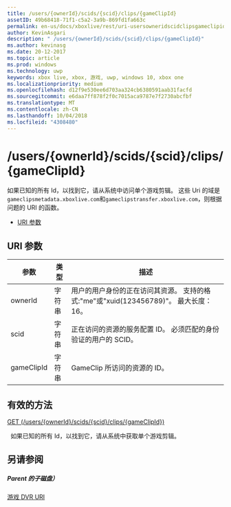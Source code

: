 ```yaml
---
title: /users/{ownerId}/scids/{scid}/clips/{gameClipId}
assetID: 49b68418-71f1-c5a2-3a9b-869fd1fa663c
permalink: en-us/docs/xboxlive/rest/uri-usersowneridscidclipsgameclipid.html
author: KevinAsgari
description: " /users/{ownerId}/scids/{scid}/clips/{gameClipId}"
ms.author: kevinasg
ms.date: 20-12-2017
ms.topic: article
ms.prod: windows
ms.technology: uwp
keywords: xbox live, xbox, 游戏, uwp, windows 10, xbox one
ms.localizationpriority: medium
ms.openlocfilehash: d12f9e530ee6d703aa324cb6380591aab31facfd
ms.sourcegitcommit: e6daa7ff878f2f0c7015aca9787e7f2730abcfbf
ms.translationtype: MT
ms.contentlocale: zh-CN
ms.lasthandoff: 10/04/2018
ms.locfileid: "4308480"
---
```

# <a name="usersowneridscidsscidclipsgameclipid"></a>/users/{ownerId}/scids/{scid}/clips/{gameClipId}
如果已知的所有 Id，以找到它，请从系统中访问单个游戏剪辑。 这些 Uri 的域是`gameclipsmetadata.xboxlive.com`和`gameclipstransfer.xboxlive.com`，则根据问题的 URI 的函数。
 
  * [URI 参数](#ID4EX)
 
<a id="ID4EX"></a>

 
## <a name="uri-parameters"></a>URI 参数
 
| 参数| 类型| 描述| 
| --- | --- | --- | 
| ownerId| 字符串| 用户的用户身份的正在访问其资源。 支持的格式:"me"或"xuid(123456789)"。 最大长度： 16。| 
| scid| 字符串| 正在访问的资源的服务配置 ID。 必须匹配的身份验证的用户的 SCID。| 
| gameClipId| 字符串| GameClip 所访问的资源的 ID。| 
  
<a id="ID4EFC"></a>

 
## <a name="valid-methods"></a>有效的方法

[GET (/users/{ownerId}/scids/{scid}/clips/{gameClipId})](uri-usersowneridscidclipsgameclipidget.md)

&nbsp;&nbsp;如果已知的所有 Id，以找到它，请从系统中获取单个游戏剪辑。
 
<a id="ID4EPC"></a>

 
## <a name="see-also"></a>另请参阅
 
<a id="ID4ERC"></a>

 
##### <a name="parent"></a>Parent 的子磁盘） 

[游戏 DVR URI](atoc-reference-dvr.md)

   